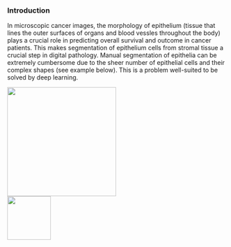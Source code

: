 ### Introduction

In microscopic cancer images, the morphology of epithelium (tissue that lines the outer surfaces of organs and blood vessles throughout the body) plays a crucial role in predicting overall survival and outcome in cancer patients. This makes segmentation of epithelium cells from stromal tissue a crucial step in  digital pathology. Manual segmentation of epithelia can be extremely cumbersome due to the sheer number of epithelial cells and their complex shapes (see example below). This is a problem well-suited to be solved by deep learning.

<div class="row">
  <div class="column">
    <img src="https://github.com/sxk1031/digital_pathology/blob/main/images/12947_00004_mask.png" width="250" height="250">
  </div>
  <div class="column">
    <img src="https://github.com/sxk1031/digital_pathology/blob/main/images/12947_00004.jpg" width="100" height="100">
  </div>
</div>

